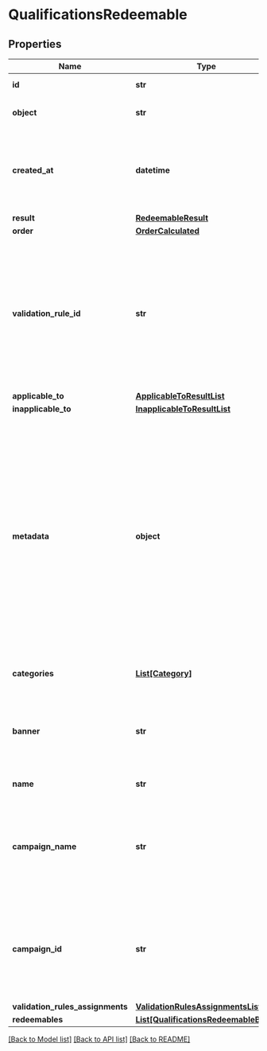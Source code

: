 # QualificationsRedeemable


## Properties
Name | Type | Description | Notes
------------ | ------------- | ------------- | -------------
**id** | **str** | Id of the redeemable. | [optional] 
**object** | **str** | Object type of the redeemable. | [optional] 
**created_at** | **datetime** | Timestamp representing the date and time when the object was created in ISO 8601 format. | [optional] 
**result** | [**RedeemableResult**](RedeemableResult.md) |  | [optional] 
**order** | [**OrderCalculated**](OrderCalculated.md) |  | [optional] 
**validation_rule_id** | **str** | A unique validation rule identifier assigned by the Voucherify API. The validation rule is verified before points are added to the balance. | [optional] 
**applicable_to** | [**ApplicableToResultList**](ApplicableToResultList.md) |  | [optional] 
**inapplicable_to** | [**InapplicableToResultList**](InapplicableToResultList.md) |  | [optional] 
**metadata** | **object** | The metadata object stores all custom attributes assigned to the product. A set of key/value pairs that you can attach to a product object. It can be useful for storing additional information about the product in a structured format. | [optional] 
**categories** | [**List[Category]**](Category.md) | List of category information. | [optional] 
**banner** | **str** | Name of the earning rule. This is displayed as a header for the earning rule in the Dashboard. | [optional] 
**name** | **str** | Name of the redeemable. | [optional] 
**campaign_name** | **str** | Name of the campaign associated to the redeemable. This field is available only if object is not &#x60;campaign&#x60; | [optional] 
**campaign_id** | **str** | Id of the campaign associated to the redeemable. This field is available only if object is not &#x60;campaign&#x60; | [optional] 
**validation_rules_assignments** | [**ValidationRulesAssignmentsList**](ValidationRulesAssignmentsList.md) |  | [optional] 
**redeemables** | [**List[QualificationsRedeemableBase]**](QualificationsRedeemableBase.md) |  | [optional] 

[[Back to Model list]](../README.md#documentation-for-models) [[Back to API list]](../README.md#documentation-for-api-endpoints) [[Back to README]](../README.md)


